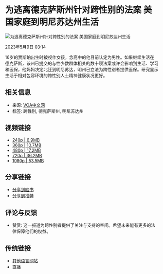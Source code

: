 # 为逃离德克萨斯州针对跨性别的法案 美国家庭到明尼苏达州生活

![为逃离德克萨斯州针对跨性别的法案 美国家庭到明尼苏达州生活](https://gdb.voanews.com/01000000-0aff-0242-9277-08db4ff8479b_tv_b1_w1023_r1.jpg)

2023年5月9日 03:14

16岁的贾斯珀出生时被视作女孩，念高中的他目前认定为男性。如果继续生活在德克萨斯，该州已提交的与性少数群体相关的数十项法案或许会影响到生活、学习和医保，他妈妈决定北迁到明尼苏达，明州已立法为跨性别者提供医保。研究显示生活于相对包容环境的跨性别人士精神健康状况更好。

## 相关信息

- 来源: [VOA中文网](https://www.voachinese.com/a/7083969.html)
- 标签: 跨性别, 德克萨斯州, 明尼苏达州

## 视频链接

- [240p | 6.9MB](https://voa-video-ns.akamaized.net/pangeavideo/2023/05/0/01/01000000-0aff-0242-9277-08db4ff8479b_240p.mp4?download=1)
- [360p | 10.7MB](https://voa-video-ns.akamaized.net/pangeavideo/2023/05/0/01/01000000-0aff-0242-9277-08db4ff8479b.mp4?download=1)
- [480p | 17.2MB](https://voa-video-ns.akamaized.net/pangeavideo/2023/05/0/01/01000000-0aff-0242-9277-08db4ff8479b_480p.mp4?download=1)
- [720p | 36.2MB](https://voa-video-ns.akamaized.net/pangeavideo/2023/05/0/01/01000000-0aff-0242-9277-08db4ff8479b_720p.mp4?download=1)
- [1080p | 53.5MB](https://voa-video-ns.akamaized.net/pangeavideo/2023/05/0/01/01000000-0aff-0242-9277-08db4ff8479b_1080p.mp4?download=1)

## 分享链接
- [分享到脸书](https://facebook.com/sharer.php?u=https%3a%2f%2fwww.voachinese.com%2fa%2f7083969.html)
- [分享到推特](https://twitter.com/share?url=https%3a%2f%2fwww.voachinese.com%2fa%2f7083969.html&text=%e4%b8%ba%e9%80%83%e7%a6%bb%e5%be%b7%e5%85%8b%e8%90%a8%e6%96%af%e5%b7%9e%e9%92%88%e5%af%b9%e8%b7%a8%e6%80%a7%e5%88%ab%e7%9a%84%e6%b3%95%e6%a1%88+++%e7%be%8e%e5%9b%bd%e5%ae%b6%e5%ba%ad%e5%88%b0%e6%98%8e%e5%b0%bc%e8%8b%8f%e8%be%be%e5%b7%9e%e7%94%9f%e6%b4%bb+&via=voachinese)

## 评论与反馈
- 赞赏: 这一报道为跨性别者提供了关注与支持的空间。希望未来能有更多的法律保障他们的权益。

## 传统链接
- [其他语言网站](/navigation/allsites)
- [直播](/live/audio/46 "直播")
